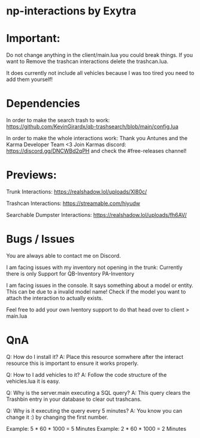 # np-interactions by Exytra

# Important:
Do not change anything in the client/main.lua you could break things.
If you want to Remove the trashcan interactions delete the trashcan.lua.

It does currently not include all vehicles because I was too tired you need to add them yourself!

# Dependencies
In order to make the search trash to work:
https://github.com/KevinGirardx/qb-trashsearch/blob/main/config.lua

In order to make the whole interactions work: Thank you Antunes and the Karma Developer Team <3
Join Karmas discord: https://discord.gg/DNCWBd2qPH and check the #free-releases channel!


# Previews:

Trunk Interactions:
https://realshadow.lol/uploads/Xl80c/

Trashcan Interactions:
https://streamable.com/hiyudw

Searchable Dumpster Interactions:
https://realshadow.lol/uploads/fh6AV/

# Bugs / Issues
You are always able to contact me on Discord.

I am facing issues with my inventory not opening in the trunk:
Currently there is only Support for
QB-Inventory
PA-Inventory

I am facing issues in the console. It says something about a model or entity.
This can be due to a invalid model name! Check if the model you want to attach the interaction to actually exists.

Feel free to add your own Iventory support to do that head over to client > main.lua

# QnA

Q: How do I install it?
A: Place this resource somwhere after the interact resource this is important to ensure it works properly.

Q: How to I add vehicles to it?
A: Follow the code structure of the vehicles.lua it is easy.

Q: Why is the server.main executing a SQL query?
A: This query clears the Trashbin entry in your database to clear out trashcans.

Q: Why is it executing the query every 5 minutes?
A: You know you can change it :) by changing the first number.

Example: 5 * 60 * 1000 = 5 Minutes
Example: 2 * 60 * 1000 = 2 Minutes
